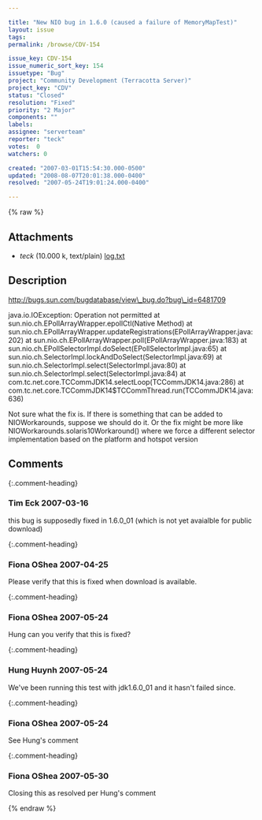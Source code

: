 ```yaml
---

title: "New NIO bug in 1.6.0 (caused a failure of MemoryMapTest)"
layout: issue
tags: 
permalink: /browse/CDV-154

issue_key: CDV-154
issue_numeric_sort_key: 154
issuetype: "Bug"
project: "Community Development (Terracotta Server)"
project_key: "CDV"
status: "Closed"
resolution: "Fixed"
priority: "2 Major"
components: ""
labels: 
assignee: "serverteam"
reporter: "teck"
votes:  0
watchers: 0

created: "2007-03-01T15:54:30.000-0500"
updated: "2008-08-07T20:01:38.000-0400"
resolved: "2007-05-24T19:01:24.000-0400"

---
```




{% raw %}


## Attachments

* <em>teck</em> (10.000 k, text/plain) [log.txt](/attachments/CDV/CDV-154/log.txt)




## Description

<div markdown="1" class="description">

http://bugs.sun.com/bugdatabase/view\_bug.do?bug\_id=6481709

java.io.IOException: Operation not permitted
	at sun.nio.ch.EPollArrayWrapper.epollCtl(Native Method)
	at sun.nio.ch.EPollArrayWrapper.updateRegistrations(EPollArrayWrapper.java:202)
	at sun.nio.ch.EPollArrayWrapper.poll(EPollArrayWrapper.java:183)
	at sun.nio.ch.EPollSelectorImpl.doSelect(EPollSelectorImpl.java:65)
	at sun.nio.ch.SelectorImpl.lockAndDoSelect(SelectorImpl.java:69)
	at sun.nio.ch.SelectorImpl.select(SelectorImpl.java:80)
	at sun.nio.ch.SelectorImpl.select(SelectorImpl.java:84)
	at com.tc.net.core.TCCommJDK14.selectLoop(TCCommJDK14.java:286)
	at com.tc.net.core.TCCommJDK14$TCCommThread.run(TCCommJDK14.java:636)

Not sure what the fix is. If there is something that can be added to NIOWorkarounds, suppose we should do it. Or the fix might be more like NIOWorkarounds.solaris10Workaround() where we force a different selector implementation based on the platform and hotspot version

</div>

## Comments


{:.comment-heading}
### **Tim Eck** <span class="date">2007-03-16</span>

<div markdown="1" class="comment">

this bug is supposedly fixed in 1.6.0\_01 (which is not yet avaialble for public download)

</div>


{:.comment-heading}
### **Fiona OShea** <span class="date">2007-04-25</span>

<div markdown="1" class="comment">

Please verify that this is fixed when download is available.

</div>


{:.comment-heading}
### **Fiona OShea** <span class="date">2007-05-24</span>

<div markdown="1" class="comment">

Hung can you verify that this is fixed? 

</div>


{:.comment-heading}
### **Hung Huynh** <span class="date">2007-05-24</span>

<div markdown="1" class="comment">

We've been running this test with jdk1.6.0\_01 and it hasn't failed since.

</div>


{:.comment-heading}
### **Fiona OShea** <span class="date">2007-05-24</span>

<div markdown="1" class="comment">

See Hung's comment

</div>


{:.comment-heading}
### **Fiona OShea** <span class="date">2007-05-30</span>

<div markdown="1" class="comment">

Closing this as resolved per Hung's comment

</div>



{% endraw %}
